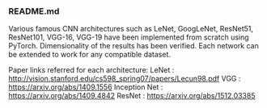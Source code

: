 ### README.md
Various famous CNN architectures such as LeNet, GoogLeNet, ResNet51, ResNet101, VGG-16, VGG-19 have been implemented from scratch using PyTorch. Dimensionality of the results has been verified. Each network can be extended to work for any compatible dataset.

Paper links referred for each architecture:
LeNet : http://vision.stanford.edu/cs598_spring07/papers/Lecun98.pdf
VGG : https://arxiv.org/abs/1409.1556
Inception Net : https://arxiv.org/abs/1409.4842
ResNet : https://arxiv.org/abs/1512.03385
